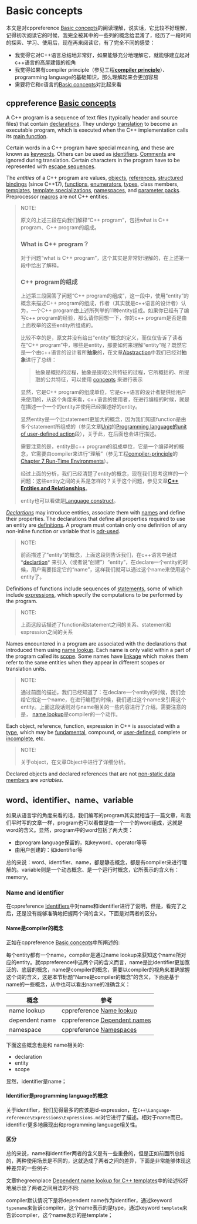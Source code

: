 # Basic concepts

本文是对cppreference [Basic concepts](https://en.cppreference.com/w/cpp/language/basic_concepts)的阅读理解，说实话，它比较不好理解，记得初次阅读它的时候，我完全被其中的一些列的概念给混淆了，经历了一段时间的探索、学习、使用后，现在再来阅读它，有了完全不同的感受：

- 我觉得它对C++语言总结地非常好，如果能够充分地理解它，就能够建立起对c++语言的高屋建瓴的视角
- 我觉得如果有compiler principle（参见工程[**compiler principle**](https://dengking.github.io/compiler-principle/)）、programming language的基础知识，那么理解起来会更加容易
- 需要将它和c语言的[Basic concepts](https://en.cppreference.com/w/c/language/basic_concepts)对比起来看

## cppreference [Basic concepts](https://en.cppreference.com/w/cpp/language/basic_concepts)



A C++ program is a sequence of text files (typically header and source files) that contain [declarations](https://en.cppreference.com/w/cpp/language/declarations). They undergo [translation](https://en.cppreference.com/w/cpp/language/translation_phases) to become an executable program, which is executed when the C++ implementation calls its [main function](https://en.cppreference.com/w/cpp/language/main_function).

Certain words in a C++ program have special meaning, and these are known as [keywords](https://en.cppreference.com/w/cpp/keyword). Others can be used as [identifiers](https://en.cppreference.com/w/cpp/language/identifiers). [Comments](https://en.cppreference.com/w/cpp/comment) are ignored during translation. Certain characters in the program have to be represented with [escape sequences](https://en.cppreference.com/w/cpp/language/escape).

The *entities* of a C++ program are values, [objects](https://en.cppreference.com/w/cpp/language/objects), [references](https://en.cppreference.com/w/cpp/language/reference), [structured bindings](https://en.cppreference.com/w/cpp/language/structured_binding) (since C++17), [functions](https://en.cppreference.com/w/cpp/language/functions), [enumerators](https://en.cppreference.com/w/cpp/language/enum), [types](https://en.cppreference.com/w/cpp/language/type), class members, [templates](https://en.cppreference.com/w/cpp/language/templates), [template specializations](https://en.cppreference.com/w/cpp/language/template_specialization), [namespaces](https://en.cppreference.com/w/cpp/language/namespace), and [parameter packs](https://en.cppreference.com/w/cpp/language/parameter_pack). Preprocessor [macros](https://en.cppreference.com/w/cpp/preprocessor/replace) are not C++ entities.

> NOTE: 
>
> 原文的上述三段在向我们解释“C++ program”，包括what is C++ program、C++ program的组成。
>
> ### What is C++ program？
>
> 对于问题“what is C++ program”，这个其实是非常好理解的，在上述第一段中给出了解释。
>
> ### C++ program的组成
>
> 上述第三段回答了问题“C++ program的组成”，这一段中，使用“entity”的概念来描述C++ program的组成，作者（其实就是c++语言的设计者）认为，一个C++ program由上述所列举的11种entity组成。如果你已经有了编写c++ program的经验，那么请你回想一下，你的c++ program是否是由上面枚举的这些entity所组成的。
>
> 比较不幸的是，原文并没有给出“entity”概念的定义，而仅仅告诉了读者在“C++ program”中，哪些是entity，那要如何来理解“entity”呢？既然它是一个由c++语言的设计者所**抽象**的，在文章[Abstraction](https://dengking.github.io/Post/Abstraction/Abstraction/)中我们已经对**抽象**进行了总结：
>
> > 抽象是概括的过程，抽象是提取公共特征的过程，它所概括的、所提取的公共特征，可以使用 [concepts](https://en.wikipedia.org/wiki/Concept) 来进行表示
>
> 显然，它是C++ program的组成单位，它是c++语言的设计者提供给用户来使用的，从这个角度来看，c++语言的使用者，在进行编程的时候，就是在描述一个一个的entity并使用已经描述好的entity。
>
> 显然entity是一个比statement更加大的概念，因为我们知道function是由多个statement所组成的（参见文章[Unit](https://dengking.github.io/Post/Unit/)的[Programming language的unit of user-defined action](https://dengking.github.io/Post/Unit/#programming-languageunit-of-user-defined-action)段），关于此，在后面也会进行描述。
>
> 需要注意的是，entity是c++ program的组成单位，它是一个编译时的概念，它需要由compiler来进行“理解”（参见工程[compiler-principle](https://dengking.github.io/compiler-principle/)的[Chapter 7 Run-Time Environments](https://dengking.github.io/compiler-principle/Chapter-7-Run-Time-Environments/)）。
>
> 经过上面的分析，我们已经清楚了entity的概念，现在我们思考这样的一个问题：这些entity之间的关系是怎样的？关于这个问题，参见文章[**C++ Entities and Relationships**](https://scottmcpeak.com/elkhound/sources/elsa/doc/cpp_er.html)。
>
> entity也可以看做是[Language construct](https://en.wikipedia.org/wiki/Language_construct)。



*[Declartions](https://en.cppreference.com/w/cpp/language/declarations)* may introduce entities, associate them with [names](https://en.cppreference.com/w/cpp/language/name) and define their properties. The declarations that define all properties required to use an entity are [definitions](https://en.cppreference.com/w/cpp/language/definition). A program must contain only one definition of any non-inline function or variable that is [odr-used](https://en.cppreference.com/w/cpp/language/definition#ODR-use).

> NOTE:
>
> 前面描述了“entity”的概念，上面这段则告诉我们，在c++语言中通过*[declartion](https://en.cppreference.com/w/cpp/language/declarations)* 来引入（或者说“创建”）“entity”，在declare一个entity的时候，用户需要指定它的“name”，这样我们就可以通过这个name来使用这个entity了。



Definitions of functions include sequences of [statements](https://en.cppreference.com/w/cpp/language/statements), some of which include [expressions](https://en.cppreference.com/w/cpp/language/expressions), which specify the computations to be performed by the program.

> NOTE: 
>
> 上面这段话描述了function和statement之间的关系、statement和expression之间的关系



Names encountered in a program are associated with the declarations that introduced them using [name lookup](https://en.cppreference.com/w/cpp/language/lookup). Each name is only valid within a part of the program called its [scope](https://en.cppreference.com/w/cpp/language/scope). Some names have [linkage](https://en.cppreference.com/w/cpp/language/storage_duration) which makes them refer to the same entities when they appear in different scopes or translation units.

> NOTE: 
>
> 通过前面的描述，我们已经知道了：在declare一个entity的时候，我们会给它指定一个name，在进行编程的时候，我们通过这个name来引用这个entity。上面这段话则对与name相关的一些内容进行了介绍。需要注意的是， [name lookup](https://en.cppreference.com/w/cpp/language/lookup)是compiler的一个动作。



Each object, reference, function, expression in C++ is associated with a [type](https://en.cppreference.com/w/cpp/language/type), which may be [fundamental](https://en.cppreference.com/w/cpp/language/types), compound, or [user-defined](https://en.cppreference.com/w/cpp/language/classes), complete or [incomplete](https://en.cppreference.com/w/cpp/language/incomplete_type), etc.

> NOTE:
>
> 关于object，在文章Object中进行了详细分析。



Declared objects and declared references that are not [non-static data members](https://en.cppreference.com/w/cpp/language/data_members) are *variables*.



## word、identifier、name、variable

如果从语言学的角度来看的话，我们编写的program其实就相当于一篇文章，和我们平时写的文章一样，program也可以看做是由一个一个的word组成，这就是word的含义。显然，program中的word包括了两大类：

- 由program language保留的，如keyword、operator等等
- 由用户创建的：如identifier等

总的来说：word、identifier、name，都是静态概念，都是有compiler来进行理解的。variable则是一个动态概念、是一个运行时概念，它所表示的含义有：memory。

### Name and identifier

在cppreference [Identifiers](https://en.cppreference.com/w/cpp/language/identifiers)中对name和identifier进行了说明，但是，看完了之后，还是没有能够准确地把握两个词的含义。下面是对两者的区分。

#### Name是compiler的概念

正如在cppreference [Basic concepts](https://en.cppreference.com/w/cpp/language/basic_concepts)中所阐述的: 

每个entity都有一个name，compiler是通过name lookup来获知这个name所对应的entity。就cppreference中这两个词的含义而言，name是比identifier更加宽泛的、底层的概念，name是compiler的概念，需要以compiler的视角来准确掌握这个词的含义，这是本节标题“Name是compiler的概念”的含义，下面是基于name的一些概念，从中也可以看出name的准确含义：

| 概念           | 参考                                                         |
| -------------- | ------------------------------------------------------------ |
| name lookup    | cppreference [Name lookup](https://en.cppreference.com/w/cpp/language/lookup) |
| dependent name | cppreference [Dependent names](https://en.cppreference.com/w/cpp/language/dependent_name) |
| namespace      | cppreference [Namespaces](https://en.cppreference.com/w/cpp/language/namespace) |

下面这些概念也是和 name相关的:

- declaration
- entity
- scope

显然，identifier是name；

#### Identifier是programming language的概念

关于identifier，我们见得最多的应该是id-expression，在`C++\Language-reference\Expressions\Expressions.md`对它进行了描述。相对于name而已，identifier更多地展现出和programming language相关性。

#### 区分

总的来说，name和identifier两者的含义是有一些重叠的，但是正如前面所总结的，两种使用场景是不同的，这就造成了两者之间的差异，下面是非常能够体现这种差异的一些例子:

文章thegreenplace [Dependent name lookup for C++ templates](https://eli.thegreenplace.net/2012/02/06/dependent-name-lookup-for-c-templates)中的论述较好地展示出了两者之间用法的不同:

compiler默认情况下是将dependent name作为identifier，通过keyword `typename`来告诉compiler，这个name表示的是type，通过keyword `template`来告诉compiler，这个name表示的是template；


